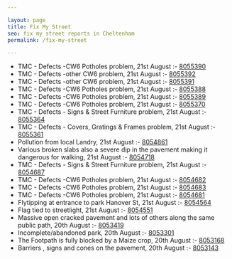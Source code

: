 ```yaml
---

layout: page
title: Fix My Street
seo: fix my street reports in Cheltenham
permalink: /fix-my-street

---
```


<!-- fix_marker starts -->

- TMC - Defects -CW6 Potholes  problem, 21st August :- [8055390](https://www.fixmystreet.com/report/8055390)
- TMC - Defects -other CW6 problem, 21st August :- [8055392](https://www.fixmystreet.com/report/8055392)
- TMC - Defects -other CW6 problem, 21st August :- [8055391](https://www.fixmystreet.com/report/8055391)
- TMC - Defects -CW6 Potholes  problem, 21st August :- [8055388](https://www.fixmystreet.com/report/8055388)
- TMC - Defects -CW6 Potholes  problem, 21st August :- [8055389](https://www.fixmystreet.com/report/8055389)
- TMC - Defects -CW6 Potholes  problem, 21st August :- [8055370](https://www.fixmystreet.com/report/8055370)
- TMC - Defects - Signs & Street Furniture problem, 21st August :- [8055364](https://www.fixmystreet.com/report/8055364)
- TMC - Defects - Covers, Gratings & Frames problem, 21st August :- [8055361](https://www.fixmystreet.com/report/8055361)
- Pollution from local Landry, 21st August :- [8054861](https://www.fixmystreet.com/report/8054861)
- Various broken slabs also a severe dip in the pavement making it dangerous for walking, 21st August :- [8054718](https://www.fixmystreet.com/report/8054718)
- TMC - Defects - Signs & Street Furniture problem, 21st August :- [8054687](https://www.fixmystreet.com/report/8054687)
- TMC - Defects -CW6 Potholes  problem, 21st August :- [8054682](https://www.fixmystreet.com/report/8054682)
- TMC - Defects -CW6 Potholes  problem, 21st August :- [8054683](https://www.fixmystreet.com/report/8054683)
- TMC - Defects -CW6 Potholes  problem, 21st August :- [8054681](https://www.fixmystreet.com/report/8054681)
- Flytipping at entrance to park Hanover St, 21st August :- [8054564](https://www.fixmystreet.com/report/8054564)
- Flag tied to streetlight, 21st August :- [8054551](https://www.fixmystreet.com/report/8054551)
- Massive open cracked pavement and lots of others along the same public path, 20th August :- [8053419](https://www.fixmystreet.com/report/8053419)
- Incomplete/abandoned park, 20th August :- [8053301](https://www.fixmystreet.com/report/8053301)
- The Footpath is fully blocked by a Maize crop, 20th August :- [8053168](https://www.fixmystreet.com/report/8053168)
- Barriers , signs and cones on the pavement, 20th August :- [8053143](https://www.fixmystreet.com/report/8053143)

<!-- fix_marker ends -->